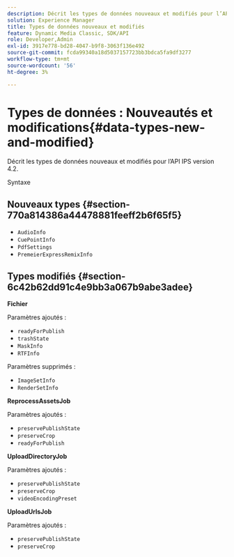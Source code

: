 ```yaml
---
description: Décrit les types de données nouveaux et modifiés pour l’API IPS version 4.2.
solution: Experience Manager
title: Types de données nouveaux et modifiés
feature: Dynamic Media Classic, SDK/API
role: Developer,Admin
exl-id: 3917e778-bd28-4047-b9f8-3063f136e492
source-git-commit: fcda99340a18d5037157723bb3bdca5fa9df3277
workflow-type: tm+mt
source-wordcount: '56'
ht-degree: 3%

---
```


# Types de données : Nouveautés et modifications{#data-types-new-and-modified}

Décrit les types de données nouveaux et modifiés pour l’API IPS version 4.2.

Syntaxe

## Nouveaux types {#section-770a814386a44478881feeff2b6f65f5}

* `AudioInfo`
* `CuePointInfo`
* `PdfSettings`
* `PremeierExpressRemixInfo`

## Types modifiés {#section-6c42b62dd91c4e9bb3a067b9abe3adee}

**Fichier**

Paramètres ajoutés :

* `readyForPublish`
* `trashState`
* `MaskInfo`
* `RTFInfo`

Paramètres supprimés :

* `ImageSetInfo`
* `RenderSetInfo`

**ReprocessAssetsJob**

Paramètres ajoutés :

* `preservePublishState`
* `preserveCrop`
* `readyForPublish`

**UploadDirectoryJob**

Paramètres ajoutés :

* `preservePublishState`
* `preserveCrop`
* `videoEncodingPreset`

**UploadUrlsJob**

Paramètres ajoutés :

* `preservePublishState`
* `preserveCrop`
